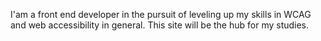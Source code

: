 I'am a front end developer in the pursuit of leveling up my skills in WCAG and web accessibility in general. This site will be the hub for my studies.
